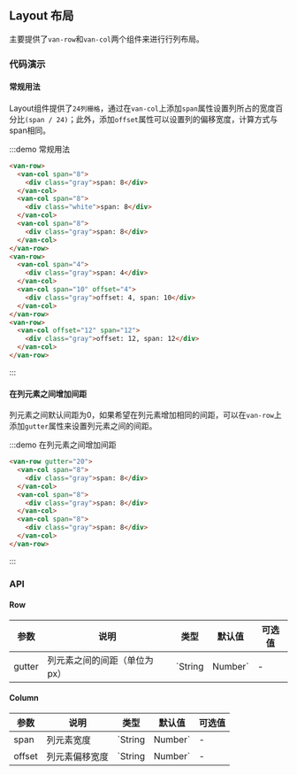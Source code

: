 <style>
.demo-layout {
  .van-row {
    padding: 0 20px;
  }
  .van-col {
    margin-bottom: 10px;
  }
}

.gray {
    height: 30px;
    line-height: 30px;
    font-size: 12px;
    background: #666;
    color: #fff;
    text-align: center;
}
.white {
    height: 30px;
    line-height: 30px;
    font-size: 12px;
    background: #fff;
    color: #333;
    text-align: center;
}
</style>

## Layout 布局

主要提供了`van-row`和`van-col`两个组件来进行行列布局。

### 代码演示

#### 常规用法

Layout组件提供了`24列栅格`，通过在`van-col`上添加`span`属性设置列所占的宽度百分比`(span / 24)`；此外，添加`offset`属性可以设置列的偏移宽度，计算方式与span相同。

:::demo 常规用法
```html
<van-row>
  <van-col span="8">
    <div class="gray">span: 8</div>
  </van-col>
  <van-col span="8">
    <div class="white">span: 8</div>
  </van-col>
  <van-col span="8">
    <div class="gray">span: 8</div>
  </van-col>
</van-row>
<van-row>
  <van-col span="4">
    <div class="gray">span: 4</div>
  </van-col>
  <van-col span="10" offset="4">
    <div class="gray">offset: 4, span: 10</div>
  </van-col>
</van-row>
<van-row>
  <van-col offset="12" span="12">
    <div class="gray">offset: 12, span: 12</div>
  </van-col>
</van-row>
```
:::

#### 在列元素之间增加间距

列元素之间默认间距为0，如果希望在列元素增加相同的间距，可以在`van-row`上添加`gutter`属性来设置列元素之间的间距。

:::demo 在列元素之间增加间距
```html
<van-row gutter="20">
  <van-col span="8">
    <div class="gray">span: 8</div>
  </van-col>
  <van-col span="8">
    <div class="gray">span: 8</div>
  </van-col>
  <van-col span="8">
    <div class="gray">span: 8</div>
  </van-col>
</van-row>
```
:::

### API

#### Row
| 参数       | 说明      | 类型       | 默认值       | 可选值       |
|-----------|-----------|-----------|-------------|-------------|
| gutter | 列元素之间的间距（单位为px） | `String | Number`  | -  |   |

#### Column
| 参数       | 说明      | 类型       | 默认值       | 可选值       |
|-----------|-----------|-----------|-------------|-------------|
| span | 列元素宽度 | `String | Number`  | -  |   |
| offset | 列元素偏移宽度 | `String | Number`  | -  |   |
